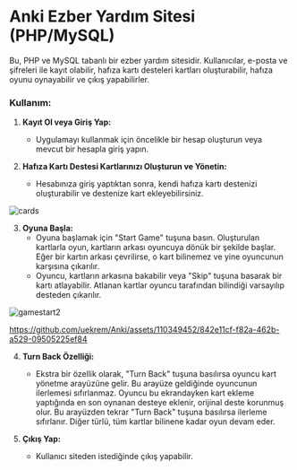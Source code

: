 # Anki Ezber Yardım Sitesi (PHP/MySQL)

Bu, PHP ve MySQL tabanlı bir ezber yardım sitesidir. Kullanıcılar, e-posta ve şifreleri ile kayıt olabilir, hafıza kartı desteleri kartları oluşturabilir, hafıza oyunu oynayabilir ve çıkış yapabilirler.

### Kullanım:

1. **Kayıt Ol veya Giriş Yap:**
   - Uygulamayı kullanmak için öncelikle bir hesap oluşturun veya mevcut bir hesapla giriş yapın.

2. **Hafıza Kartı Destesi Kartlarınızı Oluşturun ve Yönetin:**
   - Hesabınıza giriş yaptıktan sonra, kendi hafıza kartı destenizi oluşturabilir ve destenize kart ekleyebilirsiniz.

![cards](https://github.com/uekrem/Anki/assets/110349452/77ffed6c-bae7-4804-bbce-dd68bcc2046a)

3. **Oyuna Başla:**
   - Oyuna başlamak için "Start Game" tuşuna basın. Oluşturulan kartlarla oyun, kartların arkası oyuncuya dönük bir şekilde başlar. Eğer bir kartın arkası çevrilirse, o kart bilinemez ve yine oyuncunun karşısına çıkarılır.
   - Oyuncu, kartların arkasına bakabilir veya "Skip" tuşuna basarak bir kartı atlayabilir. Atlanan kartlar oyuncu tarafından bilindiği varsayılıp desteden çıkarılır.

![gamestart2](https://github.com/uekrem/Anki/assets/110349452/373ab506-8067-437b-ae6e-f12f776f5a71)



https://github.com/uekrem/Anki/assets/110349452/842e11cf-f82a-462b-a529-09505225ef84

4. **Turn Back Özelliği:**
   - Ekstra bir özellik olarak, "Turn Back" tuşuna basılırsa oyuncu kart yönetme arayüzüne gelir. Bu arayüze geldiğinde oyuncunun ilerlemesi sıfırlanmaz. Oyuncu bu ekrandayken kart ekleme yaptığında en son oynanan desteye eklenir, orijinal deste korunmuş olur. Bu arayüzden tekrar "Turn Back" tuşuna basılırsa ilerleme sıfırlanır. Diğer türlü, tüm kartlar bilinene kadar oyun devam eder.

5. **Çıkış Yap:**
   - Kullanıcı siteden istediğinde çıkış yapabilir.
